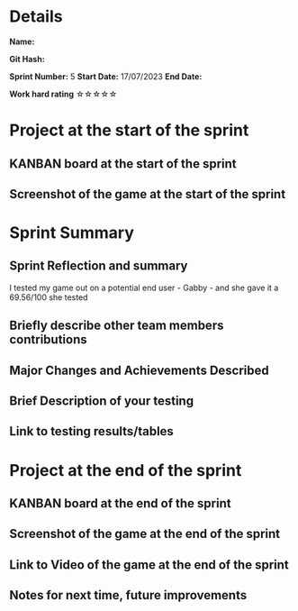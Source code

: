 # Details
**Name:**

**Git Hash:**

**Sprint Number:**
5
**Start Date:**
17/07/2023
**End Date:**

**Work hard rating**
☆☆☆☆☆

# Project at the start of the sprint
## **KANBAN board at the start of the sprint**

## **Screenshot of the game at the start of the sprint**

# Sprint Summary
## **Sprint Reflection and summary**
I tested my game out on a potential end user - Gabby - and she gave it a 69.56/100 she tested
## **Briefly describe other team members contributions**

## **Major Changes and Achievements Described**

## **Brief Description of your testing**

## **Link to testing results/tables**


# Project at the end of the sprint
## **KANBAN board at the end of the sprint**

## **Screenshot of the game at the end of the sprint**

## Link to **Video of the game at the end of the sprint**


## **Notes for next time, future improvements**